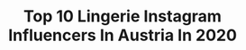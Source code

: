 ---
title: Top 10 Lingerie Instagram Influencers In Austria In 2020
description: >-
  Find top lingerie Instagram influencers in Austria in 2020. Most popular hashtags: #lingerie #fashion #blackandwhite #beauty.
platform: Instagram
profiles:
  - username: "melaniegassnerkl"
    fullname: >-
      Miss Earth Austria 2019
    location: "Austria"
    followers: 57511
    engagement: 210
    commentsToLikes: 0.074848
    id: ckap0j90jqje50i78p4gyhaa9
    verified: false
    hashtags: "#europe, #sportyoutfit, #outfit, #ladylike"
  - username: "verena_katrien"
    fullname: >-
      verena_katrien
    location: "Austria"
    followers: 95249
    engagement: 447
    commentsToLikes: 0.045719
    id: ck5c8wpnyaclj0i11be6r2ole
    verified: false
    hashtags: "#missingtravel, #dieselunderwear, #selbstst, #mylife"
  - username: "beatrice.koermer"
    fullname: >-
      👑 Miss Vienna 2019/20
    location: "Austria"
    followers: 22902
    engagement: 809
    commentsToLikes: 0.022924
    id: ck6tzqm2qb9uj0j712ycho48s
    verified: false
    hashtags: "#painting, #carshooting, #cover, #sunglasses"
  - username: "juliaspicker"
    fullname: >-
      Julia Spicker 📷
    location: "Austria"
    followers: 2209
    engagement: 1200
    commentsToLikes: 0.066852
    id: ck15raeta6yf10i19a3jtxqi9
    verified: false
    hashtags: "#flowers, #sleepingbeauty, #hotelroom, #sundown"
  - username: "marcello.bravo"
    fullname: >-
      Marcello Bravo
    location: "Austria"
    followers: 28033
    engagement: 139
    commentsToLikes: 0.024040
    id: ck5hrv9zkvjft0i11xiouay8v
    verified: false
    hashtags: "#sexyhub, #fashion, #stopwar, #couplegoals"
  - username: "vikamanko"
    fullname: >-
      Model Belarus-Austria 🌍
    location: "Austria"
    followers: 8260
    engagement: 691
    commentsToLikes: 0.035454
    id: ck5bxw83toj3o0i11599b1zcn
    verified: false
    hashtags: "#lovely, #beauty, #vintage, #modelife"
  - username: "christinazauner_"
    fullname: >-
      Christina Zauner
    location: "Austria"
    followers: 6801
    engagement: 768
    commentsToLikes: 0.029136
    id: ck8t0g79zryes0j78buqgume2
    verified: false
    hashtags: "#happyeaster, #saturday, #lamppost, #tarzan"
  - username: "katarzyna_czulek"
    fullname: >-
      Katarzyna Czułek
    location: "Austria"
    followers: 253295
    engagement: 110
    commentsToLikes: 0.037137
    id: ck5hhidmw8dsx0i11l652abqo
    verified: false
    hashtags: "#instaphoto, #weekendtime, #husbandandwife, #bestfriends"
  - username: "marcie_mft"
    fullname: >-
      𝓜𝒂𝒓𝒄𝒊𝒆 𝓜𝒐𝒏𝒇𝒓𝒆𝒕 🌱• 🇫🇷|🇬🇵|♍️
    location: "Austria"
    followers: 16916
    engagement: 157
    commentsToLikes: 0.038935
    id: ck5q7n6v72bpw0i11yse31ka5
    verified: false
    hashtags: "#flower, #bumpie, #djimavic2pro, #besthotels"
---